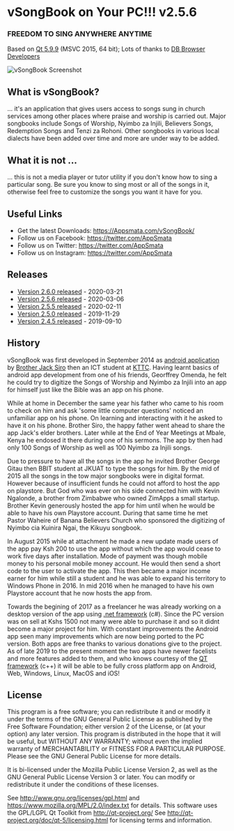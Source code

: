 # vSongBook on Your PC!!!  v2.5.6
### FREEDOM TO SING ANYWHERE ANYTIME
Based on [Qt 5.9.9](https://qt.io) (MSVC 2015, 64 bit); Lots of thanks to [DB Browser Developers](https://sqlitebrowser.org)

![vSongBook Screenshot](https://github.com/vSongBook/vSongBook4PC/raw/master/images/screenshot1.png "vSongBook Screenshot 1")

## What is vSongBook?
 ... it's an application that gives users access to songs sung in church services among other places where praise and worship is carried out. Major songbooks include Songs of Worship, Nyimbo za Injili, Believers Songs, Redemption Songs and Tenzi za Rohoni. Other songbooks in various local dialects have been added over time and more are under way to be added.

## What it is not ...
... this is not a media player or tutor utility if you don't know how to sing a particular song. Be sure you know to sing most or all of the songs in it, otherwise feel free to customize the songs you want it have for you.


## Useful Links

* Get the latest Downloads: https://Appsmata.com/vSongBook/
* Follow us on Facebook: https://twitter.com/AppSmata
* Follow us on Twitter: https://twitter.com/AppSmata
* Follow us on Instagram: https://twitter.com/AppSmata

## Releases

* [Version 2.6.0 released](https://github.com/vSongBook/vSongBook4PC/releases/tag/v0.2.6.0) - 2020-03-21
* [Version 2.5.6 released](https://github.com/vSongBook/vSongBook4PC/releases/tag/v0.2.5.6) - 2020-03-06
* [Version 2.5.5 released](https://github.com/vSongBook/vSongBook4PC/releases/tag/v0.2.5.5) - 2020-02-11
* [Version 2.5.0 released](https://github.com/vSongBook/vSongBook4PC/releases/tag/v0.2.5.0) - 2019-11-29
* [Version 2.4.5 released](https://github.com/vSongBook/vSongBook4PC/releases/tag/v2.4.5) - 2019-09-10

## History

vSongBook was first developed in September 2014 as [android application](https://appsmata.com/vsongbook) by [Brother Jack Siro](https://github.com/jacksiroke) then an ICT student at [KTTC](https://kttc.ac.ke). Having learnt basics of android app development from one of his friends, Georffrey Omenda, he felt he could try to digitize the Songs of Worship and Nyimbo za Injili into an app for himself just like the Bible was an app on his phone.

While at home in December the same year his father who came to his room to check on him and ask 'some little computer questions' noticed an unfamiliar app on his phone. On learning and interacting with it he asked to have it on his phone. Brother Siro, the happy father went ahead to share the app Jack's elder brothers. Later while at the End of Year Meetings at Mbale, Kenya he endosed it there during one of his sermons. The app by then had only 100 Songs of Worship as well as 100 Nyimbo za Injili songs.

Due to pressure to have all the songs in the app he invited Brother George Gitau then BBIT student at JKUAT to type the songs for him. By the mid of 2015 all the songs in the tow major songbooks were in digital format. However because of insufficient funds he could not afford to host the app on playstore. But God who was ever on his side connected him with Kevin Ngalonde, a brother from Zimbabwe who owned ZimApps a small startup. Brother Kevin generously hosted the app for him until when he would be able to have his own Playstore account. During that same time he met Pastor Waheire of Banana Believers Church who sponsored the digitizing of Nyimbo cia Kuinira Ngai, the Kikuyu songbook.

In August 2015 while at attachment he made a new update made users of the app pay Ksh 200 to use the app without which the app would cease to work five days after installation. Mode of payment was though mobile money to his personal mobile money account. He would then send a short code to the user to activate the app. This then became a major income earner for him while still a student and he was able to expand his territory to Windows Phone in 2016. In mid 2016 when he managed to have his own Playstore account that he now hosts the app from.

Towards the begining of 2017 as a freelancer he was already working on a desktop version of the app using [.net framework](https://dotnet.microsoft.com/) (c#). Since the PC version was on sell at Kshs 1500 not many were able to purchase it and so it didnt become a major project for him. With constant improvements the Android app seen many improvements which are now being ported to the PC version. Both apps are free thanks to various donations give to the project. As of late 2019 to the present moment the two apps have newer facelists and more features added to them, and who knows courtesy of the [QT framework](https://qt.io) (c++) it will be able to be fully cross platform app on Android, Web, Windows, Linux, MacOS and iOS!

## License

This program is a free software; you can redistribute it and or modify it under the terms of the GNU General Public License as published by the Free Software Foundation; either version 2 of the License, or (at your option) any later version. This program is distributed in the hope that it will be useful, but WITHOUT ANY WARRANTY; without even the implied warranty of MERCHANTABILITY or FITNESS FOR A PARTICULAR PURPOSE. Please see the GNU General Public License for more details.

It is bi-licensed under the Mozilla Public License Version 2, as well as the GNU General Public License Version 3 or later. You can modify or redistribute it under the conditions of these licenses.

See http://www.gnu.org/licenses/gpl.html and https://www.mozilla.org/MPL/2.0/index.txt for details. 
This software uses the GPL/LGPL Qt Toolkit from http://qt-project.org/ 
See http://qt-project.org/doc/qt-5/licensing.html for licensing terms and information.

